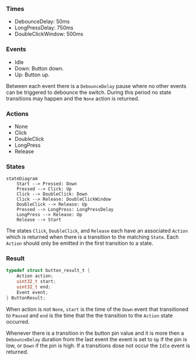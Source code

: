 

### Times
 - DebounceDelay: 50ms
 - LongPressDelay: 750ms
 - DoubleClickWindow: 500ms

### Events
 - Idle
 - Down: Button down.
 - Up: Button up.

Between each event there is a `DebounceDelay` pause where no other events can be triggered to debounce the switch. During this period no state transitions may happen and the `None` action is returned.

### Actions
 - None
 - Click
 - DoubleClick
 - LongPress
 - Release

### States
```mermaid
stateDiagram
    Start --> Pressed: Down
	Pressed --> Click: Up
	Click --> DoubleClick: Down
	Click --> Release: DoubleClickWindow
	DoubleClick --> Release: Up
	Pressed --> LongPress: LongPressDelay
	LongPress --> Release: Up
	Release --> Start
```

 The states `Click`, `DoubleClick`, and `Release` each have an associated `Action` which is returned when there is a transition to the matching `State`. Each `Action` should only be emitted in the first transition to a state.

### Result
```C
typedef struct button_result_t {
	Action action;
	uint32_t start;
	uint32_t end;
	Event event;
} ButtonResult;
```

When action is not `None`, `start` is the time of the `Down` event that transitioned to `Paused` and `end` is the time that the the transition to the `Action` state occurred.

Whenever there is a transition in the button pin value and it is more then a `DebounceDelay` duration from the last event the event is set to `Up` if the pin is low, or `Down` if the pin is high. If a transitions dose not occur the `Idle` event is returned.